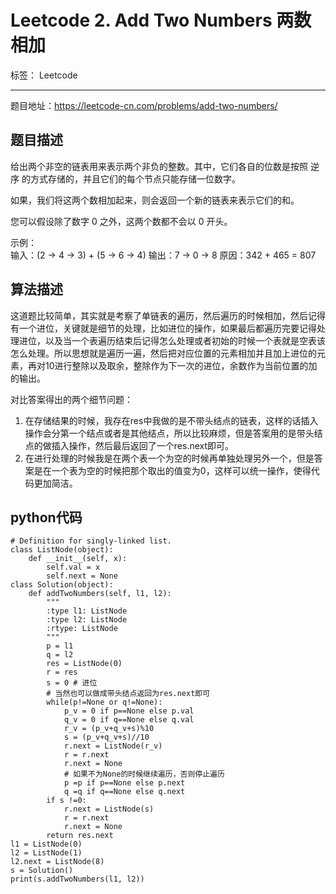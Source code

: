 ﻿# Leetcode 2. Add Two Numbers 两数相加

标签： Leetcode

---  
题目地址：https://leetcode-cn.com/problems/add-two-numbers/

##  题目描述  

给出两个非空的链表用来表示两个非负的整数。其中，它们各自的位数是按照 逆序 的方式存储的，并且它们的每个节点只能存储一位数字。  

如果，我们将这两个数相加起来，则会返回一个新的链表来表示它们的和。  

您可以假设除了数字 0 之外，这两个数都不会以 0 开头。  

示例：  
输入：(2 -> 4 -> 3) + (5 -> 6 -> 4)
输出：7 -> 0 -> 8
原因：342 + 465 = 807  

## 算法描述  

这道题比较简单，其实就是考察了单链表的遍历，然后遍历的时候相加，然后记得有一个进位，关键就是细节的处理，比如进位的操作，如果最后都遍历完要记得处理进位，以及当一个表遍历结束后记得怎么处理或者初始的时候一个表就是空表该怎么处理。所以思想就是遍历一遍，然后把对应位置的元素相加并且加上进位的元素，再对10进行整除以及取余，整除作为下一次的进位，余数作为当前位置的加的输出。   

对比答案得出的两个细节问题：  
1. 在存储结果的时候，我存在res中我做的是不带头结点的链表，这样的话插入操作会分第一个结点或者是其他结点，所以比较麻烦，但是答案用的是带头结点的做插入操作，然后最后返回了一个res.next即可。  
2. 在进行处理的时候我是在两个表一个为空的时候再单独处理另外一个，但是答案是在一个表为空的时候把那个取出的值变为0，这样可以统一操作，使得代码更加简洁。  


## python代码  

    # Definition for singly-linked list.
    class ListNode(object):
        def __init__(self, x):
            self.val = x
            self.next = None
    class Solution(object):
        def addTwoNumbers(self, l1, l2):
            """
            :type l1: ListNode
            :type l2: ListNode
            :rtype: ListNode
            """
            p = l1
            q = l2
            res = ListNode(0)
            r = res
            s = 0 # 进位
            # 当然也可以做成带头结点返回为res.next即可
            while(p!=None or q!=None):
                p_v = 0 if p==None else p.val
                q_v = 0 if q==None else q.val
                r_v = (p_v+q_v+s)%10
                s = (p_v+q_v+s)//10
                r.next = ListNode(r_v)
                r = r.next
                r.next = None
                # 如果不为None的时候继续遍历，否则停止遍历
                p =p if p==None else p.next
                q =q if q==None else q.next
            if s !=0:
                r.next = ListNode(s)
                r = r.next
                r.next = None
            return res.next
    l1 = ListNode(0)
    l2 = ListNode(1)
    l2.next = ListNode(8)      
    s = Solution()
    print(s.addTwoNumbers(l1, l2))   








